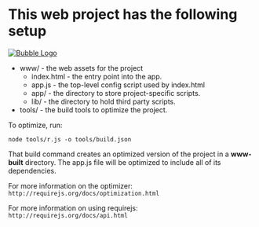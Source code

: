 # This web project has the following setup

[![Bubble Logo](https://cutpix.github.com/bubble/images/png/bubble_cover.png)](https://cutpix.github.com/bubble/images/png/bubble_cover.png)

* www/ - the web assets for the project
  * index.html - the entry point into the app.
  * app.js - the top-level config script used by index.html
  * app/ - the directory to store project-specific scripts.
  * lib/ - the directory to hold third party scripts.
* tools/ - the build tools to optimize the project.

To optimize, run:

    node tools/r.js -o tools/build.json

That build command creates an optimized version of the project in a
**www-built** directory. The app.js file will be optimized to include
all of its dependencies.

For more information on the optimizer:
`http://requirejs.org/docs/optimization.html`

For more information on using requirejs:
`http://requirejs.org/docs/api.html`
